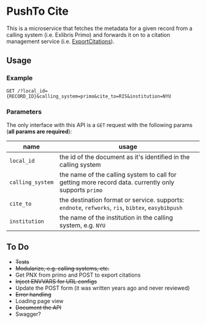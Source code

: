 # PushTo Cite

This is a microservice that fetches the metadata for a given record from a calling system (i.e. Exlibris Primo) and forwards it on to a citation management service (i.e. [ExportCitations](https://github.com/NYULibraries/export_citations)).

## Usage

### Example
```
GET /?local_id={RECORD_ID}&calling_system=primo&cite_to=RIS&institution=NYU
```

### Parameters

The only interface with this API is a `GET` request with the following params (**all params are required**):

|name|usage|
|----|-----|
| `local_id` | the id of the document as it's identified in the calling system |
| `calling_system` | the name of the calling system to call for getting more record data. currently only supports `primo` |
| `cite_to` | the destination format or service. supports: `endnote`, `refworks`, `ris`, `bibtex`, `easybibpush` |
| `institution` | the name of the institution in the calling system, e.g. `NYU` |


## To Do

- ~~Tests~~
- ~~Modularize, e.g. calling systems, etc.~~
- Get PNX from primo and POST to export citations
- ~~Inject ENVVARS for URL configs~~
- Update the POST form (it was written years ago and never reviewed)
- ~~Error handling~~
- Loading page view
- ~~Document the API~~
- Swagger?
